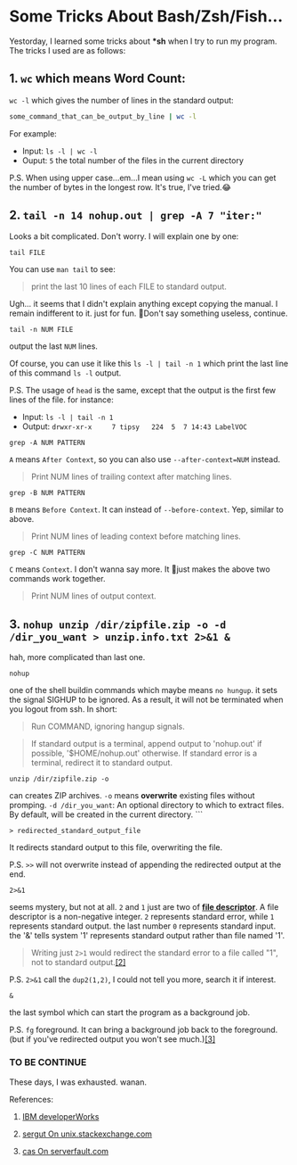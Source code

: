 # Some Tricks About Bash/Zsh/Fish...
Yestorday, I learned some tricks about **\*sh** when I try to run my program. The tricks I used are as follows:

## 1. ```wc``` which means **Word Count**:
```wc -l``` which gives the number of lines in the standard output:
```bash
some_command_that_can_be_output_by_line | wc -l 
```
For example:
- Input: ```ls -l | wc -l```
- Ouput: ```5``` the total number of the files in the current directory

P.S. When using upper case...em...I mean using ```wc -L``` which you can get the number of bytes in the longest row. It's true, I've tried.😂

## 2. ```tail -n 14 nohup.out | grep -A 7 "iter:"```
Looks a bit complicated. Don't worry. I will explain one by one:

```
tail FILE
``` 
You can use ```man tail``` to see:
> print the last 10 lines of each FILE to standard output.

Ugh... it seems that I didn't explain anything except copying the manual. I remain indifferent to it. just for fun. Don't say something useless, continue.

```
tail -n NUM FILE
```
output the last ```NUM``` lines.

Of course, you can use it like this ```ls -l | tail -n 1``` which print the last line of this command ```ls -l``` output.

P.S. The usage of ```head``` is the same, except that the output is the first few lines of the file. for instance:
- Input: ```ls -l | tail -n 1```
- Output: ```drwxr-xr-x     7 tipsy   224  5  7 14:43 LabelVOC```

```
grep -A NUM PATTERN
```
```A``` means ```After Context```, so you can also use ```--after-context=NUM``` instead.
> Print NUM  lines  of  trailing  context  after  matching  lines.

```
grep -B NUM PATTERN
```
```B``` means ```Before Context```. It can instead of ```--before-context```. Yep, similar to above.
> Print NUM lines of leading context before matching lines.

```
grep -C NUM PATTERN
```
```C``` means ```Context```. I don't wanna say more. It just makes the above two commands work together.
> Print NUM lines of output context.

## 3. ```nohup unzip /dir/zipfile.zip -o -d /dir_you_want > unzip.info.txt 2>&1 &```
hah, more complicated than last one. 

```
nohup
``` 
one of the shell buildin commands which maybe means ```no hungup```. it sets the signal SIGHUP to be ignored. As a result, it will not be terminated when you logout from ssh. In short:
> Run COMMAND, ignoring hangup signals.

> If standard output is a terminal, append output to 'nohup.out' if possible, '$HOME/nohup.out' otherwise. If standard error is a terminal, redirect it to standard output.

```
unzip /dir/zipfile.zip -o
```
can creates ZIP archives. ```-o``` means **overwrite** existing files without promping. ```-d /dir_you_want```: An optional directory to which to extract files. By default, will be created in the current directory. ```

```
> redirected_standard_output_file
```
It redirects standard output to this file, overwriting the file.

P.S. ```>>``` will not overwrite instead of appending the redirected output at the end.

```
2>&1
```
seems mystery, but not at all. ```2``` and ```1``` just are two of **[file descriptor](https://en.wikipedia.org/wiki/File_descriptor)**. A file descriptor is a non-negative integer. ```2``` represents standard error, while ```1``` represents standard output. the last number ```0``` represents standard input. the '&' tells system '1' represents standard output rather than file named '1'. 
> Writing just ```2>1``` would redirect the standard error to a file called "1", not to standard output.[[2]](https://unix.stackexchange.com/questions/89386/what-is-symbol-and-in-unix-linux)

P.S. ```2>&1``` call the ```dup2(1,2)```, I could not tell you more, search it if interest.

```
&
```
the last symbol which can start the program as a background job.

P.S. ```fg``` foreground. It can bring a background job back to the foreground. (but if you've redirected output you won't see much.)[[3]](https://serverfault.com/questions/41959/how-to-send-jobs-to-background-without-stopping-them)

### TO BE CONTINUE
These days, I was exhausted. wanan.

References:
1. [IBM developerWorks](https://www.ibm.com/developerworks/cn/linux/l-cn-nohup/index.html)

2. [sergut On unix.stackexchange.com](https://unix.stackexchange.com/questions/89386/what-is-symbol-and-in-unix-linux)

3. [cas On serverfault.com](https://serverfault.com/questions/41959/how-to-send-jobs-to-background-without-stopping-them)
